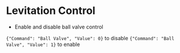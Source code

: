 # Levitation Control

- Enable and disable ball valve control

`{"Command": "Ball Valve", "Value": 0}` to disable
`{"Command": "Ball Valve", "Value": 1}` to enable
